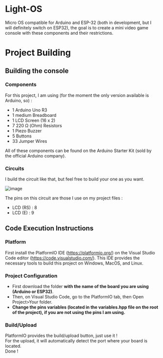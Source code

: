 # Light-OS
Micro OS compatible for Arduino and ESP-32 (both in development, but I will definitely switch on ESP32), the goal is to create a mini video game console with these components and their restrictions.

# Project Building

## Building the console

### Components

For this project, I am using (for the moment the only version available is Arduino, so) :  
 - 1 Arduino Uno R3
 - 1 medium Breadboard
 - 1 LCD Screen (16 x 2)
 - 7 220 Ω (Ohm) Resistors
 - 1 Piezo Buzzer
 - 5 Buttons
 - 33 Jumper Wires

All of these components can be found on the Arduino Starter Kit (sold by the official Arduino company).

### Circuits

I build the circuit like that, but feel free to build your one as you want.

![image](https://github.com/Pangauwin/Light-OS/assets/65062595/1c021fc7-d869-4102-af49-6b6e5d422bc2)

The pins on this circuit are those I use on my project files : 
 - LCD (RS) : 8
 - LCD (E) : 9

## Code Execution Instructions

### Platform

First install the PlatformIO IDE (https://platformio.org/) on the Visual Studio Code editor (https://code.visualstudio.com/). This IDE provides the necessary tools to build this project on Windows, MacOS, and Linux.

### Project Configuration

 - First download the folder **with the name of the board you are using (Arduino or ESP32)**.  
 - Then, on Visual Studio Code, go to the PlatformIO tab, then Open Project>Your folder.  
 - **Change the pins variables (located in the variables.hpp file on the root of the project), if you are not using the pins I am using.**

### Build/Upload

PlatformIO provides the build/upload button, just use it !  
For the upload, it will automatically detect the port where your board is located.  
Done !
